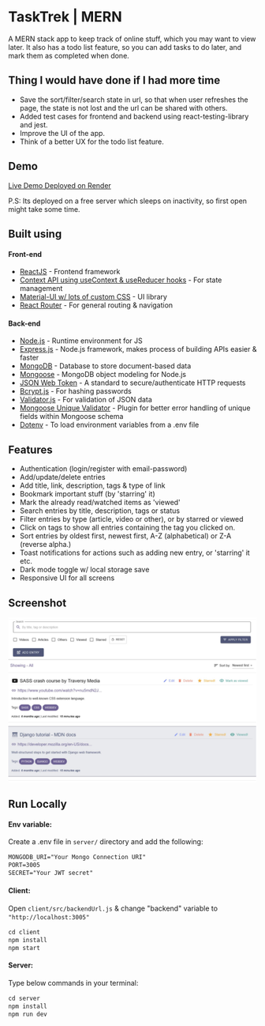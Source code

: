 # TaskTrek | MERN

A MERN stack app to keep track of online stuff, which you may want to view later. It also has a todo list feature, so you can add tasks to do later, and mark them as completed when done.

## Thing I would have done if I had more time

- Save the sort/filter/search state in url, so that when user refreshes the page, the state is not lost and the url can be shared with others.
- Added test cases for frontend and backend using react-testing-library and jest.
- Improve the UI of the app.
- Think of a better UX for the todo list feature.

## Demo

[Live Demo Deployed on Render](https://task-trek.onrender.com/)

P.S: Its deployed on a free server which sleeps on inactivity, so first open might take some time.

## Built using

#### Front-end

- [ReactJS](https://reactjs.org/) - Frontend framework
- [Context API using useContext & useReducer hooks](https://reactjs.org/docs/context.html) - For state management
- [Material-UI w/ lots of custom CSS](https://mui.com/material-ui/) - UI library
- [React Router](https://reactrouter.com/) - For general routing & navigation

#### Back-end

- [Node.js](https://nodejs.org/en/) - Runtime environment for JS
- [Express.js](https://expressjs.com/) - Node.js framework, makes process of building APIs easier & faster
- [MongoDB](https://www.mongodb.com/) - Database to store document-based data
- [Mongoose](https://mongoosejs.com/) - MongoDB object modeling for Node.js
- [JSON Web Token](https://jwt.io/) - A standard to secure/authenticate HTTP requests
- [Bcrypt.js](https://www.npmjs.com/package/bcryptjs) - For hashing passwords
- [Validator.js](https://www.npmjs.com/package/validator) - For validation of JSON data
- [Mongoose Unique Validator](https://www.npmjs.com/package/mongoose-unique-validator) - Plugin for better error handling of unique fields within Mongoose schema
- [Dotenv](https://www.npmjs.com/package/dotenv) - To load environment variables from a .env file

## Features

- Authentication (login/register with email-password)
- Add/update/delete entries
- Add title, link, description, tags & type of link
- Bookmark important stuff (by 'starring' it)
- Mark the already read/watched items as 'viewed'
- Search entries by title, description, tags or status
- Filter entries by type (article, video or other), or by starred or viewed
- Click on tags to show all entries containing the tag you clicked on.
- Sort entries by oldest first, newest first, A-Z (alphabetical) or Z-A (reverse alpha.)
- Toast notifications for actions such as adding new entry, or 'starring' it etc.
- Dark mode toggle w/ local storage save
- Responsive UI for all screens

## Screenshot

![Desktop](./screenshots/a.png)

## Run Locally

#### Env variable:

Create a .env file in `server/` directory and add the following:

```
MONGODB_URI="Your Mongo Connection URI"
PORT=3005
SECRET="Your JWT secret"

```

#### Client:

Open `client/src/backendUrl.js` & change "backend" variable to `"http://localhost:3005"`

```
cd client
npm install
npm start
```

#### Server:

Type below commands in your terminal:

```
cd server
npm install
npm run dev
```
